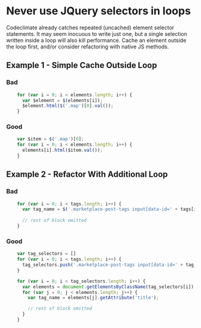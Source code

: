 # Never use JQuery selectors in loops

Codeclimate already catches repeated (uncached) element selector statements. It may seem inocuous to write just one, but a single selection written inside a loop will also kill performance.
Cache an element outside the loop first, and/or consider refactoring with native JS methods.

## Example 1 - Simple Cache Outside Loop

### Bad
````javascript
    for (var i = 0; i < elements.length; i++) {
      var $element = $(elements[i]);
      $element.html($('.map')[0].val());
    }
````

### Good
````javascript
    var $item = $('.map')[0];
    for (var i = 0; i < elements.length; i++) {
      elements[i].html($item.val());
    }
````

## Example 2 - Refactor With Additional Loop

### Bad
````javascript
    for (var i = 0; i < tags.length; i++) {
      var tag_name = $('.marketplace-post-tags input[data-id=' + tags[i] + ']').attr('title');
      
      // rest of block emitted
    }
````

### Good
````javascript
    var tag_selectors = []
    for (var i = 0; i < tags.length; i++) {
      tag_selectors.push('.marketplace-post-tags input[data-id=' + tag_selectors[i] + ']');
    }

    for (var i = 0; i < tag_selectors.length; i++) {
      var elements = document.getElementsByClassName(tag_selectors[i]);
      for (var j = 0; j < elements.length; j++) {
        var tag_name = elements[j].getAttribute('title');

        // rest of block omitted
      }
    }
````
